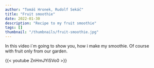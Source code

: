 ```yaml
---
author: "Tomáš Hronek, Rudolf Sekáč"
title: "Fruit smoothie"
date: 2022-01-30
description: "Recipe to my fruit smoothie"
tags: []
thumbnail: "/thumbnails/fruit-smoothie.jpg"
---
```

In this video i´m going to show you, how i make my smoothie. Of course with fruit only from our garden.

{{< youtube ZnHmJYiSVo0 >}}